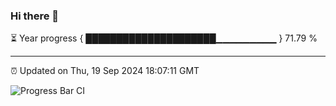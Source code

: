 ### Hi there 👋

⏳ Year progress { █████████████████████▁▁▁▁▁▁▁▁▁ } 71.79 %

---

⏰ Updated on Thu, 19 Sep 2024 18:07:11 GMT

![Progress Bar CI](https://github.com/EinsPommes/EinsPommes/blob/main/.github/workflows/main.yml)
